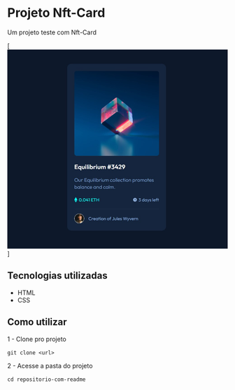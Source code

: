 # Projeto Nft-Card
Um projeto teste com Nft-Card

[<img src="./src/images/tela-image.jpg/" alt="imagem da tela do projeto nft-card">]

## Tecnologias utilizadas
- HTML
- CSS

## Como utilizar
1 - Clone pro projeto
```
git clone <url>
```

2 - Acesse a pasta do projeto
```
cd repositorio-com-readme
```